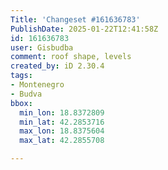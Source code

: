 ```yaml
---
Title: 'Changeset #161636783'
PublishDate: 2025-01-22T12:41:58Z
id: 161636783
user: Gisbudba
comment: roof shape, levels
created_by: iD 2.30.4
tags:
- Montenegro
- Budva
bbox:
  min_lon: 18.8372809
  min_lat: 42.2853716
  max_lon: 18.8375604
  max_lat: 42.2855708

---
```

